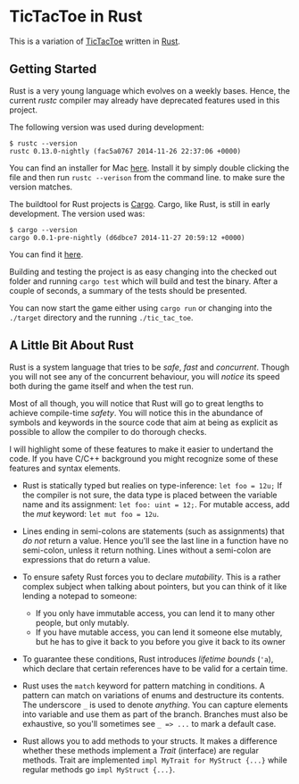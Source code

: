 # TicTacToe in Rust

This is a variation of [TicTacToe](http://en.wikipedia.org/wiki/Tic-tac-toe) written in [Rust](http://www.rust-lang.org/).

## Getting Started
Rust is a very young language which evolves on a weekly bases.
Hence, the current _rustc_ compiler may already have deprecated features used in this project.

The following version was used during development:

```
$ rustc --version
rustc 0.13.0-nightly (fac5a0767 2014-11-26 22:37:06 +0000)
```

You can find an installer for Mac [here](https://www.dropbox.com/s/79xpgfkfhwt7rno/rust-nightly-x86_64-apple-darwin.pkg?dl=0).
Install it by simply double clicking the file and then run
`rustc --verison` from the command line. to make sure the version matches.

The buildtool for Rust projects is [Cargo](https://github.com/rust-lang/cargo).
Cargo, like Rust, is still in early development.
The version used was:
```
$ cargo --version
cargo 0.0.1-pre-nightly (d6dbce7 2014-11-27 20:59:12 +0000)
```
You can find it [here](https://www.dropbox.com/s/gzhg05869ad7g6d/cargo-nightly-x86_64-apple-darwin.tar.gz?dl=0).

Building and testing the project is as easy changing into the checked out folder and running `cargo test` which will build and test the binary.
After a couple of seconds, a summary of the tests should be presented.

You can now start the game either using `cargo run` or changing into the `./target` directory and the running `./tic_tac_toe`.

## A Little Bit About Rust

Rust is a system language that tries to be *safe*, *fast* and *concurrent*.
Though you will not see any of the concurrent behaviour, you will _notice_ its speed both during the game itself and when the test run.

Most of all though, you will notice that Rust will go to great lengths to achieve compile-time *safety*.
You will notice this in the abundance of symbols and keywords in the source code that aim at being as explicit as possible to allow the compiler to do thorough checks.

I will highlight some of these features to make it easier to undertand the code.
If you have C/C++ background you might recognize some of these features and syntax elements.

* Rust is statically typed but realies on type-inference: `let foo = 12u;`
    If the compiler is not sure, the data type is placed between the variable name and its assignment:
    `let foo: uint = 12;`. For mutable access, add the _mut_ keyword: `let mut foo = 12u`.

* Lines ending in semi-colons are statements (such as assignments) that *do not* return a value.
    Hence you'll see the last line in a function have no semi-colon, unless it return nothing.
    Lines without a semi-colon are expressions that do return a value.

* To ensure safety Rust forces you to declare _mutability_. This is a rather complex subject when talking about pointers, but you can think of it like lending a notepad to someone:
  * If you only have immutable access, you can lend it to many other people, but only mutably.
  * If you have mutable access, you can lend it someone else mutably, but he has to give it back to you before you give it back to its owner

* To guarantee these conditions, Rust introduces _lifetime bounds_ (`'a`), which declare that certain references have to be valid for a certain time.

* Rust uses the `match` keyword for pattern matching in conditions.
    A pattern can match on variations of enums and destructure its contents.
    The underscore `_` is used to denote _anything_.
    You can capture elements into variable and use them as part of the branch.
    Branches must also be exhaustive, so you'll sometimes see `_ => ...` to mark a default case.

* Rust allows you to add methods to your structs.
    It makes a difference whether these methods implement a _Trait_ (interface) are regular methods.
    Trait are implemented `impl MyTrait for MyStruct {...}` while regular methods go `impl MyStruct {...}`.


